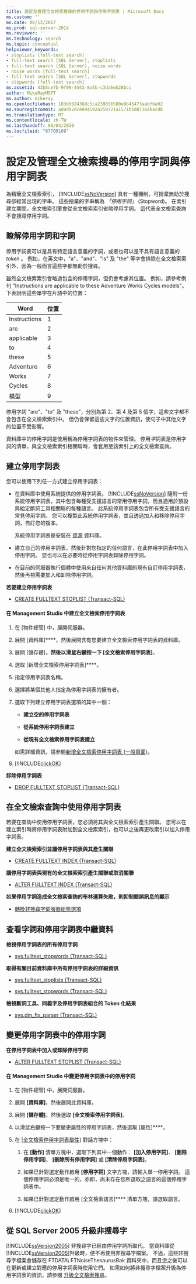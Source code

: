 ```yaml
---
title: 設定及管理全文檢索搜尋的停用字詞與停用字詞表 | Microsoft Docs
ms.custom: ''
ms.date: 06/13/2017
ms.prod: sql-server-2014
ms.reviewer: ''
ms.technology: search
ms.topic: conceptual
helpviewer_keywords:
- stoplists [full-text search]
- full-text search [SQL Server], stoplists
- full-text search [SQL Server], noise words
- noise words [full-text search]
- full-text search [SQL Server], stopwords
- stopwords [full-text search]
ms.assetid: 43b5ce7b-9f09-4443-8a5b-c3da6eb28bcc
author: MikeRayMSFT
ms.author: mikeray
ms.openlocfilehash: 103b5024368c5ca239856580e9b45473aabf6a92
ms.sourcegitcommit: ad4d92dce894592a259721a1571b1d8736abacdb
ms.translationtype: MT
ms.contentlocale: zh-TW
ms.lasthandoff: 08/04/2020
ms.locfileid: "87709109"
---
```

# <a name="configure-and-manage-stopwords-and-stoplists-for-full-text-search"></a>設定及管理全文檢索搜尋的停用字詞與停用字詞表
  為精簡全文檢索索引， [!INCLUDE[ssNoVersion](../../includes/ssnoversion-md.md)] 具有一種機制，可捨棄無助於搜尋卻經常出現的字串。 這些捨棄的字串稱為 *「停用字詞」* (Stopword)。 在索引建立期間，全文檢索引擎會從全文檢索索引省略停用字詞。 這代表全文檢索查詢不會搜尋停用字詞。  
  
##  <a name="understanding-stopwords-and-stoplists"></a><a name="understand"></a>瞭解停用字詞和字詞  
 停用字詞表可以是具有特定語言意義的字詞，或者也可以是不具有語言意義的 *token* 。 例如，在英文中，"a"、"and"、"is" 及 "the" 等字會排除在全文檢索索引外，因為一般而言這些字都無助於搜尋。  
  
 雖然全文檢索索引會略過包含的停用字詞，但仍會考慮其位置。 例如，請參考例句 "Instructions are applicable to these Adventure Works Cycles models"。 下表說明這些單字在片語中的位置：  
  
|Word|位置|  
|----------|--------------|  
|Instructions|1|  
|are|2|  
|applicable|3|  
|to|4|  
|these|5|  
|Adventure|6|  
|Works|7|  
|Cycles|8|  
|模型|9|  
  
 停用字詞 "are"、"to" 及 "these"，分別為第 2、第 4 及第 5 個字，這些文字都不會包含在全文檢索索引中。 但仍會保留這些文字的位置資訊，使句子中其他文字的位置不受影響。  
  
 資料庫中的停用字詞是使用稱為停用字詞表的物件來管理。 停用*字*詞表是停用字詞的清單，與全文檢索索引相關聯時，會套用至該索引上的全文檢索查詢。  
  
  
##  <a name="creating-a-stoplist"></a><a name="creating"></a>建立停用字詞表  
 您可以使用下列任一方式建立停用字詞表：  
  
-   在資料庫中使用系統提供的停用字詞表。 [!INCLUDE[ssNoVersion](../../includes/ssnoversion-md.md)] 隨附一份系統停用字詞表，其中包含每種受支援語言的常用停用字詞，而且適用於預設與給定斷詞工具相關聯的每種語言。 此系統停用字詞表包含所有受支援語言的常見停用字詞。  您可以複製此系統停用字詞表，並且透過加入和移除停用字詞，自訂您的複本。  
  
     系統停用字詞表是安裝在 [資源](../databases/resource-database.md) 資料庫。  
  
-   建立自己的停用字詞表，然後針對您指定的任何語言，在此停用字詞表中加入停用字詞。 您也可以在必要時從停用字詞表卸除停用字詞。  
  
-   在目前的伺服器執行個體中使用來自任何其他資料庫的現有自訂停用字詞表，然後再視需要加入和卸除停用字詞。  
  
 **若要建立停用字詞表**  
  
-   [CREATE FULLTEXT STOPLIST &#40;Transact-SQL&#41;](/sql/t-sql/statements/create-fulltext-stoplist-transact-sql)  
  
#### <a name="to-create-a-full-text-stoplist-in-management-studio"></a>在 Management Studio 中建立全文檢索停用字詞表  
  
1.  在 [物件總管] 中，展開伺服器。  
  
2.  展開 [資料庫]****，然後展開含有您要建立全文檢索停用字詞表的資料庫。  
  
3.  展開 [儲存體]****，然後以滑鼠右鍵按一下 [全文檢索停用字詞表]****。  
  
4.  選取 [新增全文檢索停用字詞表]****。  
  
5.  指定停用字詞表名稱。  
  
6.  選擇將某個其他人指定為停用字詞表的擁有者。  
  
7.  選取下列建立停用字詞表選項的其中一個：  
  
    -   **建立空的停用字詞表**  
  
    -   **從系統停用字詞表建立**  
  
    -   **從現有全文檢索停用字詞表建立**  
  
     如需詳細資訊，請參閱[新增全文檢索停用字詞表 &#40;一般頁面&#41;](../../integration-services/general-page-of-integration-services-designers-options.md)。  
  
8.  [!INCLUDE[clickOK](../../../includes/clickok-md.md)]  
  
 **卸除停用字詞表**  
  
-   [DROP FULLTEXT STOPLIST &#40;Transact-SQL&#41;](/sql/t-sql/statements/drop-fulltext-stoplist-transact-sql)  
  
  
##  <a name="using-a-stoplist-in-full-text-queries"></a><a name="queries"></a>在全文檢索查詢中使用停用字詞表  
 若要在查詢中使用停用字詞表，您必須將其與全文檢索索引產生關聯。 您可以在建立索引時將停用字詞表附加到全文檢索索引，也可以之後再更改索引以加入停用字詞表。  
  
 **建立全文檢索索引並讓停用字詞表與其產生關聯**  
  
-   [CREATE FULLTEXT INDEX &#40;Transact-SQL&#41;](/sql/t-sql/statements/create-fulltext-index-transact-sql)  
  
 **讓停用字詞表與現有的全文檢索索引產生關聯或取消關聯**  
  
-   [ALTER FULLTEXT INDEX &#40;Transact-SQL&#41;](/sql/t-sql/statements/alter-fulltext-index-transact-sql)  
  
 **如果停用字詞造成全文檢索查詢的布林運算失敗，則抑制錯誤訊息的顯示**  
  
-   [轉換非搜尋字伺服器組態選項](../../database-engine/configure-windows/transform-noise-words-server-configuration-option.md)  
  
  
##  <a name="viewing-stoplists-and-stoplist-metadata"></a><a name="viewing"></a>查看字詞和停用字詞表中繼資料  
 **檢視停用字詞表的所有停用字詞**  
  
-   [sys.fulltext_stopwords &#40;Transact-SQL&#41;](/sql/relational-databases/system-catalog-views/sys-fulltext-stopwords-transact-sql)  
  
 **取得有關目前資料庫中所有停用字詞表的詳細資訊**  
  
-   [sys.fulltext_stoplists &#40;Transact-SQL&#41;](/sql/relational-databases/system-catalog-views/sys-fulltext-stoplists-transact-sql)  
  
-   [sys.fulltext_stopwords &#40;Transact-SQL&#41;](/sql/relational-databases/system-catalog-views/sys-fulltext-stopwords-transact-sql)  
  
 **檢視斷詞工具、同義字及停用字詞表組合的 Token 化結果**  
  
-   [sys.dm_fts_parser &#40;Transact-SQL&#41;](/sql/relational-databases/system-dynamic-management-views/sys-dm-fts-parser-transact-sql)  
  
  
##  <a name="changing-the-stopwords-in-a-stoplist"></a><a name="change"></a>變更停用字詞表中的停用字詞  
 **在停用字詞表中加入或卸除停用字詞**  
  
-   [ALTER FULLTEXT STOPLIST &#40;Transact-SQL&#41;](/sql/t-sql/statements/alter-fulltext-stoplist-transact-sql)  
  
#### <a name="to-change-the-stopwords-in-a-stoplist-in-management-studio"></a>在 Management Studio 中變更停用字詞表中的停用字詞  
  
1.  在 [物件總管] 中，展開伺服器。  
  
2.  展開 **[資料庫]**，然後展開此資料庫。  
  
3.  展開 **[儲存體]**，然後選取 **[全文檢索停用字詞表]**。  
  
4.  以滑鼠右鍵按一下要變更屬性的停用字詞表，然後選取 [屬性]****。  
  
5.  在 [[全文檢索停用字詞表屬性]](../../database-engine/full-text-stoplist-properties.md) 對話方塊中：  
  
    1.  在 **[動作]** 清單方塊中，選取下列其中一個動作： **[加入停用字詞]**、 **[刪除停用字詞]**、 **[刪除所有停用字詞]** 或 **[清除停用字詞表]**。  
  
    2.  如果已針對選定動作啟用 **[停用字詞]** 文字方塊，請輸入單一停用字詞。 這個停用字詞必須是唯一的，亦即，尚未存在您所選取之語言的這個停用字詞表中。  
  
    3.  如果已針對選定動作啟用 [全文檢索語言]**** 清單方塊，請選取語言。  
  
6.  [!INCLUDE[clickOK](../../../includes/clickok-md.md)]  
  
  
##  <a name="upgrading-noise-words-from-sql-server-2005"></a><a name="upgrade"></a>從 SQL Server 2005 升級非搜尋字  
 [!INCLUDE[ssVersion2005](../../../includes/ssversion2005-md.md)] 非搜尋字已經由停用字詞所取代。 當資料庫從 [!INCLUDE[ssVersion2005](../../../includes/ssversion2005-md.md)]升級時，便不再使用非搜尋字檔案。 不過，這些非搜尋字檔案會儲存在 FTDATA\ FTNoiseThesaurusBak 資料夾中，而且您之後可以在更新或建立對應的停用字詞表時使用它們。 如需如何將非搜尋字檔案升級為停用字詞表的資訊，請參閱 [升級全文檢索搜尋](upgrade-full-text-search.md)。  
  
  
  
